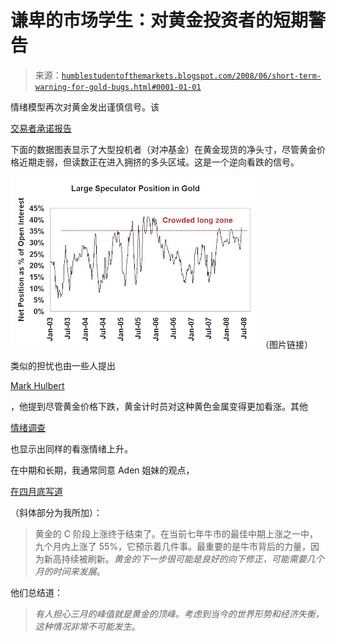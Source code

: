 <!--yml

类别：未分类

日期：2024-05-18 01:09:21

-->

# 谦卑的市场学生：对黄金投资者的短期警告

> 来源：[`humblestudentofthemarkets.blogspot.com/2008/06/short-term-warning-for-gold-bugs.html#0001-01-01`](https://humblestudentofthemarkets.blogspot.com/2008/06/short-term-warning-for-gold-bugs.html#0001-01-01)

情绪模型再次对黄金发出谨慎信号。该

[交易者承诺报告](http://www.cftc.gov/marketreports/commitmentsoftraders/index.htm)

下面的数据图表显示了大型投机者（对冲基金）在黄金现货的净头寸，尽管黄金价格近期走弱，但读数正在进入拥挤的多头区域。这是一个逆向看跌的信号。

![图片](img/6c68f5db97f6ec1588b359d770832220.png)（图片链接）

类似的担忧也由一些人提出

[Mark Hulbert](http://www.marketwatch.com/news/story/gold-newsletters-remain-too-bullish/story.aspx?guid=%7B724D7DD6%2D76CB%2D4739%2DADEC%2D1EE15F9CF395%7D)

，他提到尽管黄金价格下跌，黄金计时员对这种黄色金属变得更加看涨。其他

[情绪调查](http://www.sentimentrader.com/subscriber/charts/WEEKLY/SURVEY_GOLD.htm)

也显示出同样的看涨情绪上升。

在中期和长期，我通常同意 Aden 姐妹的观点，

[在四月底写道](http://www.321gold.com/editorials/aden/aden043008.html)

（斜体部分为我所加）：

> 黄金的 C 阶段上涨终于结束了。在当前七年牛市的最佳中期上涨之一中，九个月内上涨了 55%，它预示着几件事。最重要的是牛市背后的力量，因为新高持续被刷新。*黄金的下一步很可能是良好的向下修正，可能需要几个月的时间来发展*。

他们总结道：

> *有人担心三月的峰值就是黄金的顶峰。考虑到当今的世界形势和经济失衡，这种情况非常不可能发生*。
